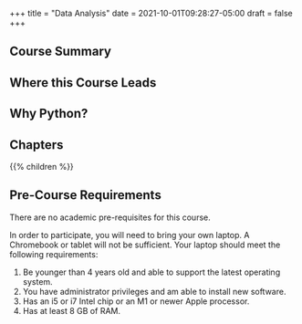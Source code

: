 +++
title = "Data Analysis"
date = 2021-10-01T09:28:27-05:00
draft = false
+++

## Course Summary

## Where this Course Leads

## Why Python?

## Chapters

{{% children %}}

## Pre-Course Requirements

There are no academic pre-requisites for this course.

In order to participate, you will need to bring your own laptop. A Chromebook or tablet will not be sufficient. Your laptop should meet the following requirements:

1. Be younger than 4 years old and able to support the latest operating system.
1. You have administrator privileges and am able to install new software.
1. Has an i5 or i7 Intel chip or an M1 or newer Apple processor.
1. Has at least 8 GB of RAM.